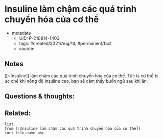 # Insuline làm chậm các quá trình chuyển hóa của cơ thể

- metadata
	- UID: P-210814-1403
	- tags: #created/2021/Aug/14, #permanent/fact 
	- source: 

## Notes
[[~Insuline]] làm chậm các quá trình chuyển hóa của cơ thể. Tức là cơ thể bị ức chế khi nồng độ Insuline cao, bạn sẽ cảm thấy buồn ngủ sau khi ăn.

## Questions & thoughts:

## Related:
```dataview
list
from [[Insuline làm chậm các quá trình chuyển hóa của cơ thể]]
sort file.name asc
```
